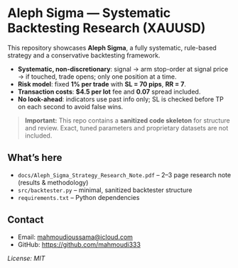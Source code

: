 # Aleph Sigma — Systematic Backtesting Research (XAUUSD)

This repository showcases **Aleph Sigma**, a fully systematic, rule-based strategy and a conservative backtesting framework.

- **Systematic, non-discretionary**: signal → arm stop-order at signal price → if touched, trade opens; only one position at a time.
- **Risk model**: fixed **1% per trade** with **SL = 70 pips**, **RR = 7**.
- **Transaction costs**: **$4.5 per lot** fee and **0.07** spread included.
- **No look-ahead**: indicators use past info only; SL is checked before TP on each second to avoid false wins.

> **Important:** This repo contains a **sanitized code skeleton** for structure and review. Exact, tuned parameters and proprietary datasets are not included.

## What’s here
- `docs/Aleph_Sigma_Strategy_Research_Note.pdf` – 2–3 page research note (results & methodology)
- `src/backtester.py` – minimal, sanitized backtester structure
- `requirements.txt` – Python dependencies

## Contact
- Email: mahmoudioussama@icloud.com
- GitHub: https://github.com/mahmoudi333

*License: MIT*
